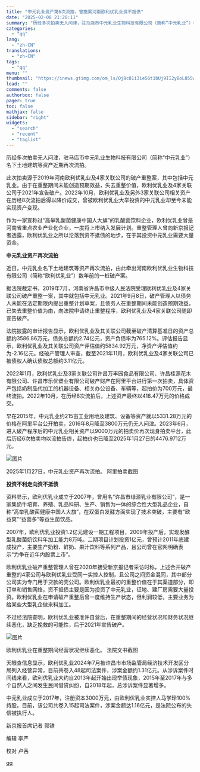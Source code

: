 ```yaml
---
title: "中元乳业资产第6次流拍，曾拖累河南欧利优乳业资不抵债"
date: "2025-02-08 21:28:11"
summary: "历经多次拍卖无人问津，驻马店市中元乳业生物科技有限公司（简称“中元乳业”）名下土地建筑等资产近期再次..."
categories:
  - "qq"
lang:
  - "zh-CN"
translations:
  - "zh-CN"
tags:
  - "qq"
menu: ""
thumbnail: "https://inews.gtimg.com/om_ls/Oj8c81i3ie56t1bUj9II2yBoL855wjO_Acqc9j1tRKIywAA_640360/0"
lead: ""
comments: false
authorbox: false
pager: true
toc: false
mathjax: false
sidebar: "right"
widgets:
  - "search"
  - "recent"
  - "taglist"
---
```


历经多次拍卖无人问津，驻马店市中元乳业生物科技有限公司（简称“中元乳业”）名下土地建筑等资产近期再次流拍。

此次拍卖源于2019年河南欧利优乳业及4家关联公司的破产重整案，其中包括中元乳业。由于在重整期间未能创造预期效益，失去重整价值，欧利优乳业及4家关联公司于2021年宣告破产。2022年10月，欧利优乳业及另外3家关联公司相关资产在历经8次流拍后得以降价成交，曾被欧利优乳业大举投资的中元乳业却至今未能实现资产变现。

作为一家宣称过“高举乳酸菌健康中国人大旗”的乳酸菌饮料企业，欧利优乳业曾是河南省重点农业产业化企业，一度将上市纳入发展计划。重整管理人曾向新京报记者透露，欧利优乳业之所以沦落到资不抵债的地步，在于其投资中元乳业需要大量资金。

**中元乳业资产再次流拍**

近日，中元乳业名下土地建筑等资产再次流拍，由此牵出河南欧利优乳业生物科技有限公司（简称“欧利优乳业”）数年前的一桩破产案。

据法院裁定书，2019年7月，河南省许昌市中级人民法院受理欧利优乳业及4家关联公司破产重整一案，其中就包括中元乳业。2021年9月8日，破产管理人以债务人未能在法定期限内提出重整计划草案，且债务人在重整期间未能创造预期效益，已失去重整价值为由，向法院申请终止重整程序，欧利优乳业及4家关联公司随即宣告破产。

法院披露的审计报告显示，欧利优乳业及其关联公司截至破产清算基准日的资产总额约3586.86万元，债务总额约2.74亿元，资产负债率为765.12%。评估报告显示，欧利优乳业及其关联公司资产评估值约5834.92万元，净资产评估值约为-2.16亿元。经破产管理人审查，截至2021年11月，欧利优乳业及4家关联公司已被债权人确认债权总额约3.11亿元。

2022年1月，欧利优乳业及3家关联公司许昌万丰园食品有限公司、许昌桂源花木有限公司、许昌市乐优塑业有限公司破产财产在阿里平台进行第一次拍卖，具体资产包括奶制品代加工的机器设备、相关办公设备、车辆等，起拍价为700万元，最终流拍。2022年10月，在历经8次流拍后，上述资产最终以418.47万元的价格成交。

早在2015年，中元乳业约215亩工业用地及建筑、设备等资产就以5331.28万元的价格在阿里平台公开拍卖，2016年8月降至3800万元仍无人问津。2023年6月，进入破产程序后的中元乳业相关资产以9000万元的拍卖价再次现身拍卖平台，此后历经6次拍卖均以流拍告终，起拍价也已降至2025年1月27日的4476.9712万元。

![图片](https://inews.gtimg.com/om_bt/OizJVIuijHsaQm3syzvdpcrzppfVrS-EQJGO4Nz0_fAMAAA/641)

2025年1月27日，中元乳业资产再次流拍。 阿里拍卖截图

**投资不利走向资不抵债**

资料显示，欧利优乳业成立于2007年，曾用名“许昌市绿源乳业有限公司”，是一家集奶牛培育、养殖、乳品科研、生产、销售为一体的综合性大型乳品企业，自称“高举乳酸菌健康中国人大旗”，在双蛋白发酵方面实现了技术突破，主要有“欧益爽”“益菌多”等益生菌饮品。

2007年，欧利优乳业投资1.2亿元建设一期工程项目，2009年投产后，实现发酵型乳酸菌奶饮料年加工能力8万吨。二期项目计划投资1亿元，曾预计2011年底建成投产，主要生产奶粉、鲜奶、果汁饮料等系列产品，且公司曾在官网明确表示“力争在近年内股票上市”。

欧利优乳业破产重整管理人曾在2020年接受新京报记者采访时称，上述合并破产重整的4家公司与欧利优乳业受同一实控人控制，且公司之间资金混同，其中部分公司实为专门用于贷款的壳公司。欧利优乳业最初的重整价值在于其渠道部分，即订单和销售网络，资不抵债主要是因为投资了中元乳业，征地、建厂房需要大量投资。欧利优乳业在申请破产重整后曾一度维持生产状态，但利润较低，主要业务为给某些大型乳企做来料加工。

不过经法院查明，欧利优乳业被准许自营后，在重整期间的经营状况和财务状况继续恶化，缺乏挽救的可能性，后于2021年宣告破产。

![图片](https://inews.gtimg.com/om_bt/O3iv72Eg6L-3zqQsAHqYy690d6lf23CZFnL-nXQ0RjWlcAA/641)

欧利优乳业在重整期间经营状况继续恶化。 法院文书截图

天眼查信息显示，欧利优乳业2024年7月被许昌市市场监管局经济技术开发区分局列入经营异常，目前共卷入48起司法案件，涉案金额约1.31亿元。从涉诉案件时间线来看，欧利优乳业大约自2013年起开始出现举债现象，2015年至2017年与多个自然人之间发生民间借贷纠纷，自2018年起，总涉诉案件显著增多。

中元乳业成立于2017年，注册资本3000万元，由欧利优乳业实控人马学玲100%持股。目前，该公司共卷入15起司法案件，涉案金额达1.16亿元，是法院公布的失信被执行人。

新京报首席记者 郭铁

编辑 李严

校对 卢茜

[qq](https://new.qq.com/rain/a/20250208A08I5P00)
